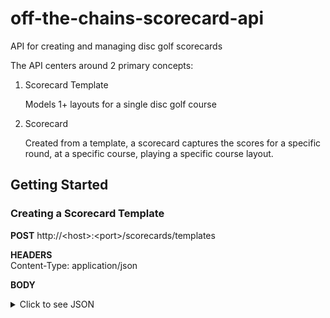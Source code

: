 # off-the-chains-scorecard-api
API for creating and managing disc golf scorecards

The API centers around 2 primary concepts:
1. Scorecard Template

   Models 1+ layouts for a single disc golf course
    
2. Scorecard

   Created from a template, a scorecard captures the scores for a specific round,
   at a specific course, playing a specific course layout.
   
## Getting Started
### Creating a Scorecard Template
**POST** http://\<host>:\<port>/scorecards/templates

**HEADERS** <br/>
Content-Type: application/json

**BODY** <br/>
<details>
<summary>Click to see JSON</summary>
<p>

```json
{
  "courseName": "Central Park",
  "holes": [
    {
      "holeNumber": 1,
      "teePositions": [
        {
          "description": "RED",
          "distance": 233,
          "par": 3
        }
      ]
    },
    {
      "holeNumber": 2,
      "teePositions": [
        {
          "description": "RED",
          "distance": 339,
          "par": 3
        }
      ]
    },
    {
      "holeNumber": 3,
      "teePositions": [
        {
          "description": "RED",
          "distance": 107,
          "par": 3
        }
      ]
    },
    {
      "holeNumber": 4,
      "teePositions": [
        {
          "description": "RED",
          "distance": 329,
          "par": 3
        }
      ]
    },
    {
      "holeNumber": 5,
      "teePositions": [
        {
          "description": "RED",
          "distance": 265,
          "par": 3
        }
      ]
    },
    {
      "holeNumber": 6,
      "teePositions": [
        {
          "description": "RED",
          "distance": 292,
          "par": 3
        }
      ]
    },
    {
      "holeNumber": 7,
      "teePositions": [
        {
          "description": "RED",
          "distance": 384,
          "par": 4
        }
      ]
    },
    {
      "holeNumber": 8,
      "teePositions": [
        {
          "description": "RED",
          "distance": 221,
          "par": 3
        }
      ]
    },
    {
      "holeNumber": 9,
      "teePositions": [
        {
          "description": "RED",
          "distance": 322,
          "par": 3
        }
      ]
    },
    {
      "holeNumber": 10,
      "teePositions": [
        {
          "description": "RED",
          "distance": 341,
          "par": 3
        }
      ]
    }
  ]
}
```

</p>
</details>
